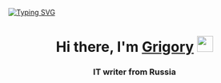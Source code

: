 
[![Typing SVG](https://readme-typing-svg.herokuapp.com?color=%2336BCF7&lines=I'm+passionate+about+computers+and+development)](https://git.io/typing-svg)
<h1 align="center">Hi there, I'm <a href="https://daniilshat.ru/" target="_blank">Grigory</a> 
<img src="https://github.com/blackcater/blackcater/raw/main/images/Hi.gif" height="32"/></h1>
<h3 align="center">IT writer from Russia</h3>



  
